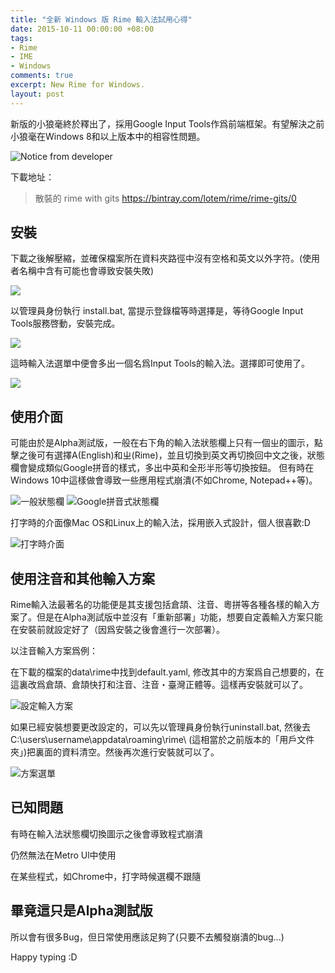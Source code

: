 ```yaml
---
title: "全新 Windows 版 Rime 輸入法試用心得"
date: 2015-10-11 00:00:00 +08:00
tags:
- Rime
- IME
- Windows
comments: true
excerpt: New Rime for Windows.
layout: post
---
```


新版的小狼毫終於釋出了，採用Google Input Tools作爲前端框架。有望解決之前小狼毫在Windows 8和以上版本中的相容性問題。

![Notice from developer](https://ooo.0o0.ooo/2016/08/16/57b2eec1e8699.png)

下載地址：
> 散裝的 rime with gits
> https://bintray.com/lotem/rime/rime-gits/0

## 安裝 ##

下載之後解壓縮，並確保檔案所在資料夾路徑中沒有空格和英文以外字符。(使用者名稱中含有可能也會導致安裝失敗)

![](https://ooo.0o0.ooo/2016/08/16/57b2eec243d78.png)

以管理員身份執行 install.bat, 當提示登錄檔等時選擇是，等待Google Input Tools服務啓動，安裝完成。

![](https://ooo.0o0.ooo/2016/08/16/57b2eec2534ae.png)

這時輸入法選單中便會多出一個名爲Input Tools的輸入法。選擇即可使用了。

![](https://ooo.0o0.ooo/2016/08/16/57b2eec25c851.png)

## 使用介面 ##

可能由於是Alpha測試版，一般在右下角的輸入法狀態欄上只有一個ㄓ的圖示，點擊之後可有選擇A(English)和ㄓ(Rime)，並且切換到英文再切換回中文之後，狀態欄會變成類似Google拼音的樣式，多出中英和全形半形等切換按鈕。
但有時在Windows 10中這樣做會導致一些應用程式崩潰(不如Chrome, Notepad++等)。

![一般狀態欄](https://ooo.0o0.ooo/2016/08/16/57b2eec2137ba.png)
![Google拼音式狀態欄](https://ooo.0o0.ooo/2016/08/16/57b2eec225e63.png)

打字時的介面像Mac OS和Linux上的輸入法，採用嵌入式設計，個人很喜歡:D

![打字時介面](https://ooo.0o0.ooo/2016/08/16/57b2eec23aaec.png)

## 使用注音和其他輸入方案 ##

Rime輸入法最著名的功能便是其支援包括倉頡、注音、粵拼等各種各樣的輸入方案了。但是在Alpha測試版中並沒有「重新部署」功能，想要自定義輸入方案只能在安裝前就設定好了（因爲安裝之後會進行一次部署）。

以注音輸入方案爲例：

在下載的檔案的data\rime中找到default.yaml, 修改其中的方案爲自己想要的，在這裏改爲倉頡、倉頡快打和注音、注音・臺灣正體等。這樣再安裝就可以了。

![設定輸入方案](https://ooo.0o0.ooo/2016/08/16/57b2eec1ee4fd.png)

如果已經安裝想要更改設定的，可以先以管理員身份執行uninstall.bat, 然後去C:\users\username\appdata\roaming\rime\ (這相當於之前版本的「用戶文件夾」)把裏面的資料清空。然後再次進行安裝就可以了。

![方案選單](https://ooo.0o0.ooo/2016/08/16/57b2eec262240.png)

## 已知問題 ##

有時在輸入法狀態欄切換圖示之後會導致程式崩潰

仍然無法在Metro Ul中使用

在某些程式，如Chrome中，打字時候選欄不跟隨

## 畢竟這只是Alpha測試版 ##

所以會有很多Bug，但日常使用應該足夠了(只要不去觸發崩潰的bug...)

Happy typing :D
